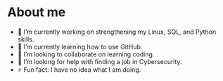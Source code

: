 # About me

- 🔭 I’m currently working on strengthening my Linux, SQL, and Python skills.
- 🌱 I’m currently learning how to use GitHub.
- 👯 I’m looking to collaborate on learning coding.
- 🤔 I’m looking for help with finding a job in Cybersecurity.
- ⚡ Fun fact: I have no idea what I am doing.
